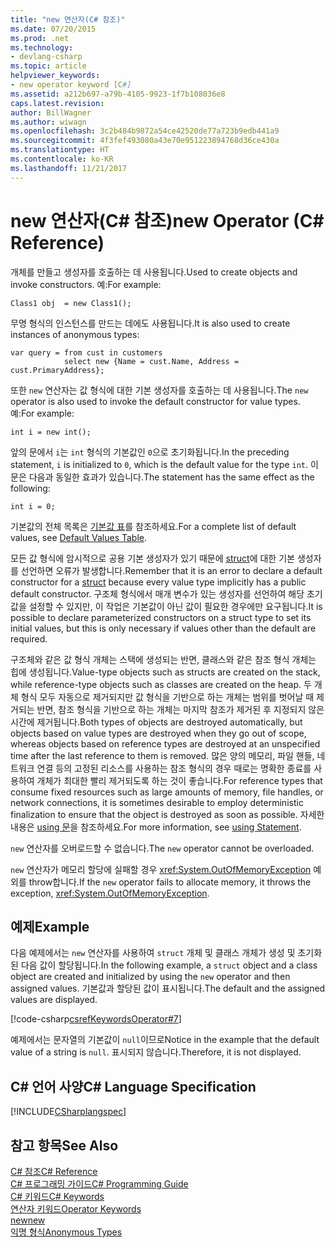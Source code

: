 ```yaml
---
title: "new 연산자(C# 참조)"
ms.date: 07/20/2015
ms.prod: .net
ms.technology:
- devlang-csharp
ms.topic: article
helpviewer_keywords:
- new operator keyword [C#]
ms.assetid: a212b697-a79b-4105-9923-1f7b108036e8
caps.latest.revision: 
author: BillWagner
ms.author: wiwagn
ms.openlocfilehash: 3c2b484b9872a54ce42520de77a723b9edb441a9
ms.sourcegitcommit: 4f3fef493080a43e70e951223894768d36ce430a
ms.translationtype: HT
ms.contentlocale: ko-KR
ms.lasthandoff: 11/21/2017
---
```

# <a name="new-operator-c-reference"></a><span data-ttu-id="25406-102">new 연산자(C# 참조)</span><span class="sxs-lookup"><span data-stu-id="25406-102">new Operator (C# Reference)</span></span>
<span data-ttu-id="25406-103">개체를 만들고 생성자를 호출하는 데 사용됩니다.</span><span class="sxs-lookup"><span data-stu-id="25406-103">Used to create objects and invoke constructors.</span></span> <span data-ttu-id="25406-104">예:</span><span class="sxs-lookup"><span data-stu-id="25406-104">For example:</span></span>  
  
```  
Class1 obj  = new Class1();  
```  
  
 <span data-ttu-id="25406-105">무명 형식의 인스턴스를 만드는 데에도 사용됩니다.</span><span class="sxs-lookup"><span data-stu-id="25406-105">It is also used to create instances of anonymous types:</span></span>  
  
```  
var query = from cust in customers  
            select new {Name = cust.Name, Address = cust.PrimaryAddress};  
```  
  
 <span data-ttu-id="25406-106">또한 `new` 연산자는 값 형식에 대한 기본 생성자를 호출하는 데 사용됩니다.</span><span class="sxs-lookup"><span data-stu-id="25406-106">The `new` operator is also used to invoke the default constructor for value types.</span></span> <span data-ttu-id="25406-107">예:</span><span class="sxs-lookup"><span data-stu-id="25406-107">For example:</span></span>  
  
```  
int i = new int();  
```  
  
 <span data-ttu-id="25406-108">앞의 문에서 `i`는 `int` 형식의 기본값인 `0`으로 초기화됩니다.</span><span class="sxs-lookup"><span data-stu-id="25406-108">In the preceding statement, `i` is initialized to `0`, which is the default value for the type `int`.</span></span> <span data-ttu-id="25406-109">이 문은 다음과 동일한 효과가 있습니다.</span><span class="sxs-lookup"><span data-stu-id="25406-109">The statement has the same effect as the following:</span></span>  
  
```  
int i = 0;  
```  
  
 <span data-ttu-id="25406-110">기본값의 전체 목록은 [기본값 표](../../../csharp/language-reference/keywords/default-values-table.md)를 참조하세요.</span><span class="sxs-lookup"><span data-stu-id="25406-110">For a complete list of default values, see [Default Values Table](../../../csharp/language-reference/keywords/default-values-table.md).</span></span>  
  
 <span data-ttu-id="25406-111">모든 값 형식에 암시적으로 공용 기본 생성자가 있기 때문에 [struct](../../../csharp/language-reference/keywords/struct.md)에 대한 기본 생성자를 선언하면 오류가 발생합니다.</span><span class="sxs-lookup"><span data-stu-id="25406-111">Remember that it is an error to declare a default constructor for a [struct](../../../csharp/language-reference/keywords/struct.md) because every value type implicitly has a public default constructor.</span></span> <span data-ttu-id="25406-112">구조체 형식에서 매개 변수가 있는 생성자를 선언하여 해당 초기 값을 설정할 수 있지만, 이 작업은 기본값이 아닌 값이 필요한 경우에만 요구됩니다.</span><span class="sxs-lookup"><span data-stu-id="25406-112">It is possible to declare parameterized constructors on a struct type to set its initial values, but this is only necessary if values other than the default are required.</span></span>  
  
 <span data-ttu-id="25406-113">구조체와 같은 값 형식 개체는 스택에 생성되는 반면, 클래스와 같은 참조 형식 개체는 힙에 생성됩니다.</span><span class="sxs-lookup"><span data-stu-id="25406-113">Value-type objects such as structs are created on the stack, while reference-type objects such as classes are created on the heap.</span></span> <span data-ttu-id="25406-114">두 개체 형식 모두 자동으로 제거되지만 값 형식을 기반으로 하는 개체는 범위를 벗어날 때 제거되는 반면, 참조 형식을 기반으로 하는 개체는 마지막 참조가 제거된 후 지정되지 않은 시간에 제거됩니다.</span><span class="sxs-lookup"><span data-stu-id="25406-114">Both types of objects are destroyed automatically, but objects based on value types are destroyed when they go out of scope, whereas objects based on reference types are destroyed at an unspecified time after the last reference to them is removed.</span></span> <span data-ttu-id="25406-115">많은 양의 메모리, 파일 핸들, 네트워크 연결 등의 고정된 리소스를 사용하는 참조 형식의 경우 때로는 명확한 종료를 사용하여 개체가 최대한 빨리 제거되도록 하는 것이 좋습니다.</span><span class="sxs-lookup"><span data-stu-id="25406-115">For reference types that consume fixed resources such as large amounts of memory, file handles, or network connections, it is sometimes desirable to employ deterministic finalization to ensure that the object is destroyed as soon as possible.</span></span> <span data-ttu-id="25406-116">자세한 내용은 [using 문](../../../csharp/language-reference/keywords/using-statement.md)을 참조하세요.</span><span class="sxs-lookup"><span data-stu-id="25406-116">For more information, see [using Statement](../../../csharp/language-reference/keywords/using-statement.md).</span></span>  
  
 <span data-ttu-id="25406-117">`new` 연산자를 오버로드할 수 없습니다.</span><span class="sxs-lookup"><span data-stu-id="25406-117">The `new` operator cannot be overloaded.</span></span>  
  
 <span data-ttu-id="25406-118">`new` 연산자가 메모리 할당에 실패할 경우 <xref:System.OutOfMemoryException> 예외를 throw합니다.</span><span class="sxs-lookup"><span data-stu-id="25406-118">If the `new` operator fails to allocate memory, it throws the exception, <xref:System.OutOfMemoryException>.</span></span>  
  
## <a name="example"></a><span data-ttu-id="25406-119">예제</span><span class="sxs-lookup"><span data-stu-id="25406-119">Example</span></span>  
 <span data-ttu-id="25406-120">다음 예제에서는 `new` 연산자를 사용하여 `struct` 개체 및 클래스 개체가 생성 및 초기화된 다음 값이 할당됩니다.</span><span class="sxs-lookup"><span data-stu-id="25406-120">In the following example, a `struct` object and a class object are created and initialized by using the `new` operator and then assigned values.</span></span> <span data-ttu-id="25406-121">기본값과 할당된 값이 표시됩니다.</span><span class="sxs-lookup"><span data-stu-id="25406-121">The default and the assigned values are displayed.</span></span>  
  
 [!code-csharp[csrefKeywordsOperator#7](../../../csharp/language-reference/keywords/codesnippet/CSharp/new-operator_1.cs)]  
  
 <span data-ttu-id="25406-122">예제에서는 문자열의 기본값이 `null`이므로</span><span class="sxs-lookup"><span data-stu-id="25406-122">Notice in the example that the default value of a string is `null`.</span></span> <span data-ttu-id="25406-123">표시되지 않습니다.</span><span class="sxs-lookup"><span data-stu-id="25406-123">Therefore, it is not displayed.</span></span>  
  
## <a name="c-language-specification"></a><span data-ttu-id="25406-124">C# 언어 사양</span><span class="sxs-lookup"><span data-stu-id="25406-124">C# Language Specification</span></span>  
 [!INCLUDE[CSharplangspec](~/includes/csharplangspec-md.md)]  
  
## <a name="see-also"></a><span data-ttu-id="25406-125">참고 항목</span><span class="sxs-lookup"><span data-stu-id="25406-125">See Also</span></span>  
 [<span data-ttu-id="25406-126">C# 참조</span><span class="sxs-lookup"><span data-stu-id="25406-126">C# Reference</span></span>](../../../csharp/language-reference/index.md)  
 [<span data-ttu-id="25406-127">C# 프로그래밍 가이드</span><span class="sxs-lookup"><span data-stu-id="25406-127">C# Programming Guide</span></span>](../../../csharp/programming-guide/index.md)  
 [<span data-ttu-id="25406-128">C# 키워드</span><span class="sxs-lookup"><span data-stu-id="25406-128">C# Keywords</span></span>](../../../csharp/language-reference/keywords/index.md)  
 [<span data-ttu-id="25406-129">연산자 키워드</span><span class="sxs-lookup"><span data-stu-id="25406-129">Operator Keywords</span></span>](../../../csharp/language-reference/keywords/operator-keywords.md)  
 [<span data-ttu-id="25406-130">new</span><span class="sxs-lookup"><span data-stu-id="25406-130">new</span></span>](../../../csharp/language-reference/keywords/new.md)  
 [<span data-ttu-id="25406-131">익명 형식</span><span class="sxs-lookup"><span data-stu-id="25406-131">Anonymous Types</span></span>](../../../csharp/programming-guide/classes-and-structs/anonymous-types.md)
